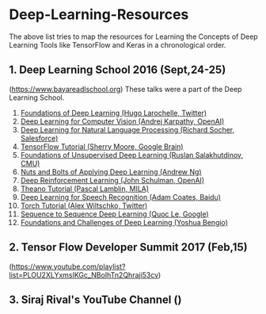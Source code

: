 # Deep-Learning-Resources
The above list tries to map the resources for Learning the Concepts of Deep Learning Tools like TensorFlow and Keras in a chronological order.

## 1. Deep Learning School 2016 (Sept,24-25)
(https://www.bayareadlschool.org)
These talks were a part of the Deep Learning School.

1. [Foundations of Deep Learning (Hugo Larochelle, Twitter)](https://youtu.be/zij_FTbJHsk)
2. [Deep Learning for Computer Vision (Andrej Karpathy, OpenAI)](https://youtu.be/u6aEYuemt0M)
3. [Deep Learning for Natural Language Processing (Richard Socher, Salesforce)](https://youtu.be/oGk1v1jQITw)
4. [TensorFlow Tutorial (Sherry Moore, Google Brain)](https://youtu.be/Ejec3ID_h0w)
5. [Foundations of Unsupervised Deep Learning (Ruslan Salakhutdinov, CMU)](https://youtu.be/rK6bchqeaN8)
6. [Nuts and Bolts of Applying Deep Learning (Andrew Ng)](https://youtu.be/F1ka6a13S9I)
7. [Deep Reinforcement Learning (John Schulman, OpenAI)](https://youtu.be/PtAIh9KSnjo)
8. [Theano Tutorial (Pascal Lamblin, MILA)](https://youtu.be/OU8I1oJ9HhI)
9. [Deep Learning for Speech Recognition (Adam Coates, Baidu)](https://youtu.be/g-sndkf7mCs)
10. [Torch Tutorial (Alex Wiltschko, Twitter)](https://youtu.be/L1sHcj3qDNc)
11. [Sequence to Sequence Deep Learning (Quoc Le, Google)](https://youtu.be/G5RY_SUJih4)
12. [Foundations and Challenges of Deep Learning (Yoshua Bengio)](https://youtu.be/11rsu_WwZTc)

## 2. Tensor Flow Developer Summit 2017 (Feb,15)
(https://www.youtube.com/playlist?list=PLOU2XLYxmsIKGc_NBoIhTn2Qhraji53cv)

## 3. Siraj Rival's YouTube Channel ()
